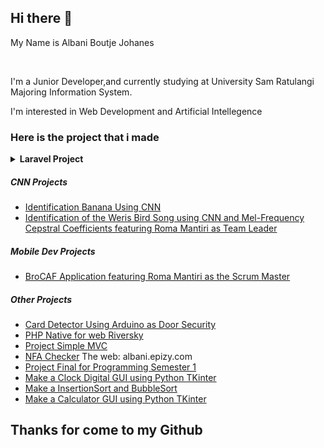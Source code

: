 <h2>Hi there 👋</h2>

<p>My Name is Albani Boutje Johanes</p>
<br>
<p>I'm a Junior Developer,and currently studying at University Sam Ratulangi Majoring Information System.  </p>
<p>I'm interested in Web Development and Artificial Intellegence</p>

<h3>Here is the project that i made</h3>
<details>	
  <br />
  <summary><b>Laravel Project</b></summary>
  	<ul>
      <li><a href="https://github.com/albanijohanes/crud-laravel">Crud-laravel</a></li>
      <li><a href="https://github.com/albanijohanes/laravel-react-api-crud">Crud laravel with front-end react and API</a></li>
      <li><a href="https://github.com/albanijohanes/project_gemastik">Porter Application featuring Roma Mantiri as Team Leader</a><span> The web: touleos.great-site.net</span></li>
      <li><a href="https://github.com/albanijohanes/riversky-laravel">Riversky as Information Application use laravel</a></li>
  	</ul>	
</details>
<h5>CNN Projects</h5>
<ul>
  <li><a href="https://github.com/albanijohanes/Identification-Banana">Identification Banana Using CNN</a></li>
  <li><a href="https://github.com/romanouke/Identifikasi-Suara-Burung-Weris">Identification of the Weris Bird Song using CNN and Mel-Frequency Cepstral Coefficients featuring Roma Mantiri as Team Leader</a></li>
</ul>
<h5>Mobile Dev Projects</h5>
<ul>
  <li><a href="https://github.com/romanouke/BroCAF-Apps">BroCAF Application featuring Roma Mantiri as the Scrum Master</a></li>
</ul>
<h5>Other Projects</h5>
<ul>
  <li><a href="https://github.com/albanijohanes/Arduino-Card-Detector">Card Detector Using Arduino as Door Security</a></li>
  <li><a href="https://github.com/albanijohanes/Riversky">PHP Native for web Riversky</a></li>
  <li><a href="https://github.com/albanijohanes/MVC_Sederhana">Project Simple MVC</a></li>
  <li><a href="https://github.com/albanijohanes/ProjectAutomataNFA">NFA Checker</a><span> The web: albani.epizy.com</span></li>
  <li><a href="https://github.com/albanijohanes/UAS-Programming">Project Final for Programming Semester 1</a></li>
  <li><a href="https://github.com/albanijohanes/Clock-Digital-Tkinter">Make a Clock Digital GUI using Python TKinter</a></li>
  <li><a href="https://github.com/albanijohanes/Sorting-Python">Make a InsertionSort and BubbleSort</a></li>
  <li><a href="https://github.com/albanijohanes/Calculator-Python-Tkinter">Make a Calculator GUI using Python TKinter</a></li>
</ul>

<h2>Thanks for come to my Github</h2>


